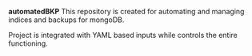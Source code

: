 <b>automatedBKP</b>
This repository is created for automating and managing indices and backups for mongoDB.

Project is integrated with YAML based inputs while controls the entire functioning.
